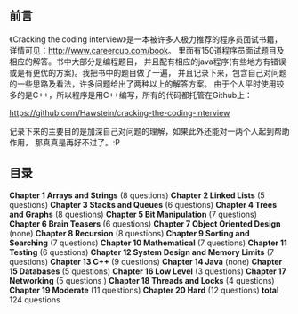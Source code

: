 ## 前言

《Cracking the coding interview》是一本被许多人极力推荐的程序员面试书籍， 详情可见：<http://www.careercup.com/book>。 里面有150道程序员面试题目及相应的解答。书中大部分是编程题目， 并且配有相应的java程序(有些地方有错误或是有更优的方案)。我把书中的题目做了一遍， 并且记录下来，包含自己对问题的一些思路及看法，许多问题给出了两种以上的解答方案。 由于个人平时使用较多的是C++，所以程序是用C++编写，所有的代码都托管在Github上：

<https://github.com/Hawstein/cracking-the-coding-interview>

记录下来的主要目的是加深自己对问题的理解，如果此外还能对一两个人起到帮助作用， 那真真是再好不过了。:P

## 目录
**Chapter 1 Arrays and Strings** (8 questions)
**Chapter 2  Linked Lists** (5 questions)
**Chapter 3  Stacks and Queues** (6 questions)
**Chapter 4  Trees and Graphs** (8 questions)
**Chapter 5  Bit Manipulation** (7 questions)
**Chapter 6  Brain Teasers** (6 questions)
**Chapter 7  Object Oriented Design** (none)
**Chapter 8  Recursion** (8 questions)
**Chapter 9  Sorting and Searching** (7 questions)
**Chapter 10  Mathematical** (7 questions)
**Chapter 11  Testing** (6 questions)
**Chapter 12  System Design and Memory Limits** (7 questions)
**Chapter 13  C++** (9 questions)
**Chapter 14  Java** (none)
**Chapter 15  Databases** (5 questions)
**Chapter 16  Low Level** (3 questions)
**Chapter 17  Networking** (5 questions )
**Chapter 18  Threads and Locks** (4 questions)
**Chapter 19  Moderate** (11 questions)
**Chapter 20  Hard** (12 questions)
**total** 124 questions